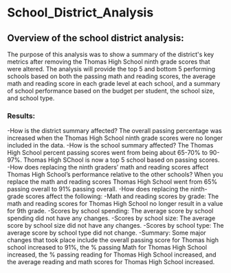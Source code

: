 # School_District_Analysis
## Overview of the school district analysis: 
The purpose of this analysis was to show a summary of the district's key metrics after removing the Thomas High School ninth grade scores that were altered. The analysis will provide the top 5 and bottom 5 performing schools based on both the passing math and reading scores, the average math and reading score in each grade level at each school, and a summary of school performance based on the budget per student, the school size, and school type.

### Results: 

-How is the district summary affected? The overall passing percentage was increased when the Thomas High School ninth grade scores were no longer included in the data.
-How is the school summary affected? The Thomas High School percent passing scores went from being about 65-70% to 90-97%. Thomas High SChool is now a top 5 school based on passing scores.
-How does replacing the ninth graders’ math and reading scores affect Thomas High School’s performance relative to the other schools?  When you replace the math and reading scores Thomas High School went from  65% passing overall to 91% passing overall. 
-How does replacing the ninth-grade scores affect the following: 
-Math and reading scores by grade: The math and reading scores for Thomas High School no longer result in a value for 9th grade. 
-Scores by school spending:  The average score by school spending did not have any changes.
-Scores by school size: The average score by school size did not have any changes.
-Scores by school type: The average score by school type did not change.
-Summary: Some major changes that took place include the overall passing score for Thomas high school increased to 91%, the % passing Math for Thomas High School increased, the % passing reading for Thomas High School increased, and the average reading and math scores for Thomas High School increased. 

